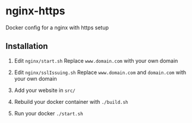 # nginx-https
Docker config for a nginx with https setup

## Installation

1. Edit `nginx/start.sh`
Replace `www.domain.com` with your own domain

2. Edit `nginx/sslIssuing.sh`
Replace `www.domain.com` and `domain.com` with your own domain

3. Add your website in `src/`

4. Rebuild your docker container with `./build.sh`

5. Run your docker `./start.sh`

